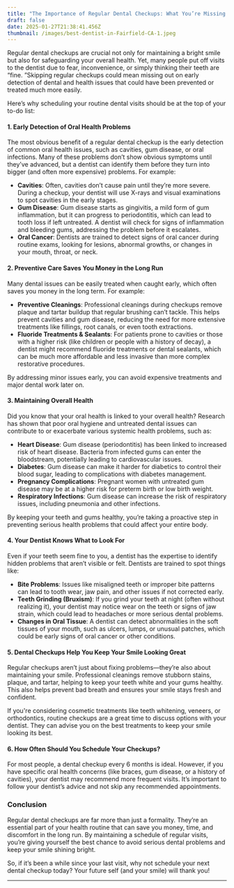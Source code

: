 ```yaml
---
title: "The Importance of Regular Dental Checkups: What You’re Missing Out On"
draft: false
date: 2025-01-27T21:38:41.456Z
thumbnail: /images/best-dentist-in-Fairfield-CA-1.jpeg
---
```



Regular dental checkups are crucial not only for maintaining a bright smile but also for safeguarding your overall health. Yet, many people put off visits to the dentist due to fear, inconvenience, or simply thinking their teeth are “fine. ”Skipping regular checkups could mean missing out on early detection of dental and health issues that could have been prevented or treated much more easily.

Here’s why scheduling your routine dental visits should be at the top of your to-do list:

#### 1. **Early Detection of Oral Health Problems**

The most obvious benefit of a regular dental checkup is the early detection of common oral health issues, such as cavities, gum disease, or oral infections. Many of these problems don’t show obvious symptoms until they’ve advanced, but a dentist can identify them before they turn into bigger (and often more expensive) problems. For example:

* **Cavities**: Often, cavities don’t cause pain until they’re more severe. During a checkup, your dentist will use X-rays and visual examinations to spot cavities in the early stages.
* **Gum Disease**: Gum disease starts as gingivitis, a mild form of gum inflammation, but it can progress to periodontitis, which can lead to tooth loss if left untreated. A dentist will check for signs of inflammation and bleeding gums, addressing the problem before it escalates.
* **Oral Cancer**: Dentists are trained to detect signs of oral cancer during routine exams, looking for lesions, abnormal growths, or changes in your mouth, throat, or neck.

#### 2. **Preventive Care Saves You Money in the Long Run**

Many dental issues can be easily treated when caught early, which often saves you money in the long term. For example:

* **Preventive Cleanings**: Professional cleanings during checkups remove plaque and tartar buildup that regular brushing can’t tackle. This helps prevent cavities and gum disease, reducing the need for more extensive treatments like fillings, root canals, or even tooth extractions.
* **Fluoride Treatments & Sealants**: For patients prone to cavities or those with a higher risk (like children or people with a history of decay), a dentist might recommend fluoride treatments or dental sealants, which can be much more affordable and less invasive than more complex restorative procedures.

By addressing minor issues early, you can avoid expensive treatments and major dental work later on.

#### 3. **Maintaining Overall Health**

Did you know that your oral health is linked to your overall health? Research has shown that poor oral hygiene and untreated dental issues can contribute to or exacerbate various systemic health problems, such as:

* **Heart Disease**: Gum disease (periodontitis) has been linked to increased risk of heart disease. Bacteria from infected gums can enter the bloodstream, potentially leading to cardiovascular issues.
* **Diabetes**: Gum disease can make it harder for diabetics to control their blood sugar, leading to complications with diabetes management.
* **Pregnancy Complications**: Pregnant women with untreated gum disease may be at a higher risk for preterm birth or low birth weight.
* **Respiratory Infections**: Gum disease can increase the risk of respiratory issues, including pneumonia and other infections.

By keeping your teeth and gums healthy, you’re taking a proactive step in preventing serious health problems that could affect your entire body.

#### 4. **Your Dentist Knows What to Look For**

Even if your teeth seem fine to you, a dentist has the expertise to identify hidden problems that aren’t visible or felt. Dentists are trained to spot things like:

* **Bite Problems**: Issues like misaligned teeth or improper bite patterns can lead to tooth wear, jaw pain, and other issues if not corrected early.
* **Teeth Grinding (Bruxism)**: If you grind your teeth at night (often without realizing it), your dentist may notice wear on the teeth or signs of jaw strain, which could lead to headaches or more serious dental problems.
* **Changes in Oral Tissue**: A dentist can detect abnormalities in the soft tissues of your mouth, such as ulcers, lumps, or unusual patches, which could be early signs of oral cancer or other conditions.

#### 5. **Dental Checkups Help You Keep Your Smile Looking Great**

Regular checkups aren’t just about fixing problems—they’re also about maintaining your smile. Professional cleanings remove stubborn stains, plaque, and tartar, helping to keep your teeth white and your gums healthy. This also helps prevent bad breath and ensures your smile stays fresh and confident.

If you're considering cosmetic treatments like teeth whitening, veneers, or orthodontics, routine checkups are a great time to discuss options with your dentist. They can advise you on the best treatments to keep your smile looking its best.

#### 6. **How Often Should You Schedule Your Checkups?**

For most people, a dental checkup every 6 months is ideal. However, if you have specific oral health concerns (like braces, gum disease, or a history of cavities), your dentist may recommend more frequent visits. It’s important to follow your dentist’s advice and not skip any recommended appointments.

### **Conclusion**

Regular dental checkups are far more than just a formality. They’re an essential part of your health routine that can save you money, time, and discomfort in the long run. By maintaining a schedule of regular visits, you’re giving yourself the best chance to avoid serious dental problems and keep your smile shining bright.

So, if it’s been a while since your last visit, why not schedule your next dental checkup today? Your future self (and your smile) will thank you!

- - -